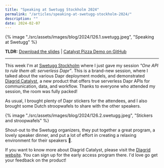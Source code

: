```yaml
---
title: "Speaking at Swetugg Stockholm 2024"
permalink: "/articles/speaking-at-swetugg-stockholm-2024/"
description: ""
date: 2024-02-07
---
```


{% image "./src/assets/images/blog/2024/126.1.swetugg.jpeg", "Speaking at Swetugg" %}

**TLDR:** <a href="/articles/2024/126.swetugg-serverless-dapr.pdf" target="_blank">Download the slides</a> | <a href="https://github.com/diagrid-labs/catalyst-pizza-demo" target="_blank">Catalyst Pizza Demo on GitHub</a>

---

This week I'm at [Swetugg Stockholm](https://www.swetugg.se/sthlm-2024) where I just gave my session _"One API to rule them all: serverless Dapr"_. This is a brand-new session, where I talked about the various Dapr deployment models, and demonstrated [Diagrid Catalyst](https://www.diagrid.io/catalyst), a new product that offers true serverless Dapr APIs for communication, data, and workflow. Thanks to everyone who attended my session, the room was fully packed!

As usual, I brought plenty of Dapr stickers for the attendees, and I also brought some Dutch stroopwafels to share with the other speakers.

{% image "./src/assets/images/blog/2024/126.2.swetugg.jpeg", "Stickers and stroopwafels" %}

Shout-out to the Swetugg organizers, they put together a great program, a lovely speaker dinner, and put a lot of effort in creating a relaxing environment for their speakers 🙏.

If you want to know more about Diagrid Catalyst, please visit the [Diagrid website](https://www.diagrid.io/catalyst). You can sign up for the early access program there. I'd love go get your feedback on the product!